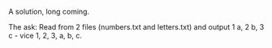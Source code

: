 A solution, long coming.

The ask:  Read from 2 files (numbers.txt and letters.txt) and output 1 a, 2 b, 3 c - vice 1, 2, 3, a, b, c.
